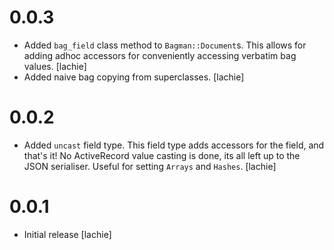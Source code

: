 # 0.0.3

- Added `bag_field` class method to `Bagman::Document`s. This allows for adding adhoc accessors for conveniently accessing verbatim bag values. [lachie]
- Added naive bag copying from superclasses. [lachie]

# 0.0.2

- Added `uncast` field type. This field type adds accessors for the field, and that's it! No ActiveRecord value casting is done, its all left up to the JSON serialiser.
  Useful for setting `Arrays` and `Hashes`. [lachie]


# 0.0.1

- Initial release [lachie]
